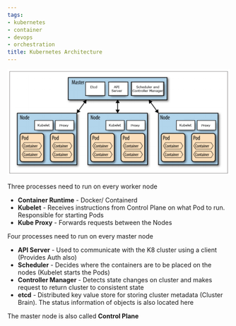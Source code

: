 ```yaml
---
tags:
- kubernetes
- container
- devops
- orchestration
title: Kubernetes Architecture
---
```


![Kubernetes Architecture|500](../images/kubernetes-architecture.png)

Three processes need to run on every worker node

* **Container Runtime** - Docker/ Containerd
* **Kubelet** - Receives instructions from Control Plane on what Pod to run. Responsible for starting Pods
* **Kube Proxy** - Forwards requests between the Nodes

Four processes need to run on every master node

* **API Server** - Used to communicate with the K8 cluster using a client (Provides Auth also)
* **Scheduler** - Decides where the containers are to be placed on the nodes (Kubelet starts the Pods)
* **Controller Manager** - Detects state changes on cluster and makes request to return cluster to consistent state
* **etcd** - Distributed key value store for storing cluster metadata (Cluster Brain). The status information of objects is also located here

The master node is also called **Control Plane**